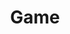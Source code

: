 ---
title: Game
position: 2
faqs:
    - question: "What game engine are they using?"
      answer: "Unreal Engine 5. "
    - question: "What are Red, Blue & Yellow zones?"
      answer: "Red Zones will be more like your typical MMO zones. You'll see other players, there will be quests and events to do around the map etc. <br><br>Blue Zones are randomly generated, instanced zones for solo or group play. <br><br>Yellow Zones will be the city hub."
---